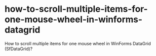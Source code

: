 # how-to-scroll-multiple-items-for-one-mouse-wheel-in-winforms-datagrid
How to scroll multiple items for one mouse wheel in WinForms DataGrid (SfDataGrid)?
